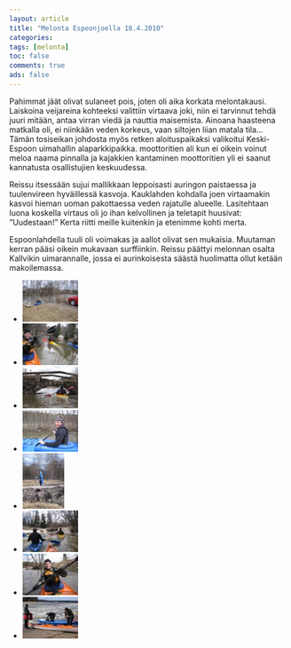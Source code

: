 ```yaml
---
layout: article 
title: "Melonta Espoonjoella 18.4.2010" 
categories: 
tags: [melonta]
toc: false 
comments: true 
ads: false 
---
```


Pahimmat jäät olivat sulaneet pois, joten oli aika korkata melontakausi.
Laiskoina veijareina kohteeksi valittiin virtaava joki, niin ei
tarvinnut tehdä juuri mitään, antaa virran viedä ja nauttia maisemista.
Ainoana haasteena matkalla oli, ei niinkään veden korkeus, vaan siltojen
liian matala tila… Tämän tosiseikan johdosta myös retken aloituspaikaksi
valikoitui Keski-Espoon uimahallin alaparkkipaikka. moottoritien ali kun
ei oikein voinut meloa naama pinnalla ja kajakkien kantaminen
moottoritien yli ei saanut kannatusta osallistujien keskuudessa.

Reissu itsessään sujui mallikkaan leppoisasti auringon paistaessa ja
tuulenvireen hyväillessä kasvoja. Kauklahden kohdalla joen virtaamakin
kasvoi hieman uoman pakottaessa veden rajatulle alueelle. Lasitehtaan
luona koskella virtaus oli jo ihan kelvollinen ja teletapit huusivat:
”Uudestaan!” Kerta riitti meille kuitenkin ja etenimme kohti merta.

Espoonlahdella tuuli oli voimakas ja aallot olivat sen mukaisia.
Muutaman kerran pääsi oikein mukavaan surffiinkin. Reissu päättyi
melonnan osalta Kallvikin uimarannalle, jossa ei aurinkoisesta säästä
huolimatta ollut ketään makoilemassa.

<div class="image-gallery" markdown="1">

-   [![](/images/melonta-espoonjoella-18.4.2010/Thumbnails/IMG_0656.JPG)](/images/melonta-espoonjoella-18.4.2010/IMG_0656.JPG)
-   [![](/images/melonta-espoonjoella-18.4.2010/Thumbnails/IMG_0661.JPG)](/images/melonta-espoonjoella-18.4.2010/IMG_0661.JPG)
-   [![](/images/melonta-espoonjoella-18.4.2010/Thumbnails/IMG_0671.JPG)](/images/melonta-espoonjoella-18.4.2010/IMG_0671.JPG)
-   [![](/images/melonta-espoonjoella-18.4.2010/Thumbnails/IMG_0679.JPG)](/images/melonta-espoonjoella-18.4.2010/IMG_0679.JPG)
-   [![](/images/melonta-espoonjoella-18.4.2010/Thumbnails/IMG_0681.JPG)](/images/melonta-espoonjoella-18.4.2010/IMG_0681.JPG)
-   [![](/images/melonta-espoonjoella-18.4.2010/Thumbnails/IMG_0684.JPG)](/images/melonta-espoonjoella-18.4.2010/IMG_0684.JPG)
-   [![](/images/melonta-espoonjoella-18.4.2010/Thumbnails/IMG_0690.JPG)](/images/melonta-espoonjoella-18.4.2010/IMG_0690.JPG)
-   [![](/images/melonta-espoonjoella-18.4.2010/Thumbnails/IMG_0698.JPG)](/images/melonta-espoonjoella-18.4.2010/IMG_0698.JPG)

</div>
